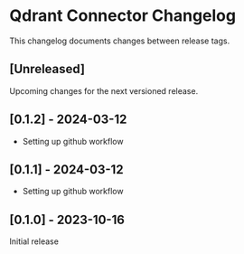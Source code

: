 # Qdrant Connector Changelog
This changelog documents changes between release tags.


## [Unreleased]
Upcoming changes for the next versioned release.

## [0.1.2] - 2024-03-12
* Setting up github workflow

## [0.1.1] - 2024-03-12
* Setting up github workflow

## [0.1.0] - 2023-10-16
Initial release